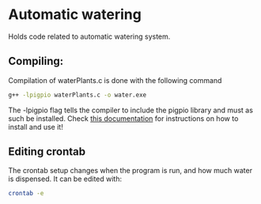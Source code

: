 # Automatic watering
Holds code related to automatic watering system. 

## Compiling:
Compilation of waterPlants.c is done with the following command 
```bash
g++ -lpigpio waterPlants.c -o water.exe
```
The -lpigpio flag tells the compiler to include the pigpio library and must as such be installed. Check [this documentation](http://abyz.me.uk/rpi/pigpio/download.html) for instructions on how to install and use it!

## Editing crontab
The crontab setup changes when the program is run, and how much water is dispensed. It can be edited with:
```bash
crontab -e
```